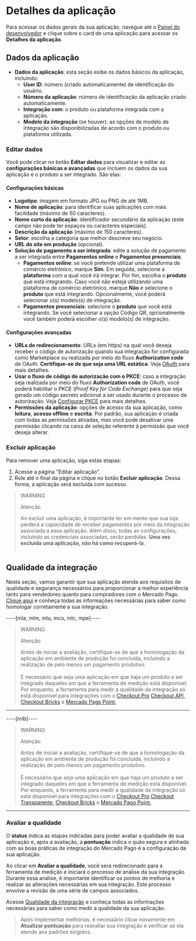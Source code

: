 # Detalhes da aplicação

Para acessar os dados gerais da sua aplicação, navegue até o [Painel do desenvolvedor](/developers/panel/app) e clique sobre o card de uma aplicação para acessar os **Detalhes da aplicação**.

## Dados da aplicação

* **Dados da aplicação**: esta seção exibe os dados básicos da aplicação, incluindo:
  - **User ID**: número (criado automaticamente) de identificação do usuário.
  - **Número da aplicação**: número de identificação da aplicação criado automaticamente.
  - **Integração com**: o produto ou plataforma integrada com a aplicação. 
  - **Modelo da integração** (se houver): as opções de modelo de integração são disponibilizadas de acordo com o produto ou plataforma utilizada. 

### Editar dados

Você pode clicar no botão **Editar dados** para visualizar e editar as **configurações básicas e avançadas** que incluem os dados da sua aplicação e o produto a ser integrado. São elas:

#### Configurações básicas

* **Logotipo**: imagem em formato JPG ou PNG de até 1MB.
* **Nome de aplicação**: para identificar suas aplicações com mais facilidade (máximo de 50 caracteres).
* **Nome curto da aplicação**: identificador secundário da aplicação (este campo não pode ter espaços ou caracteres especiais). 
* **Descrição da aplicação** (máximo de 150 caracteres).
* **Setor**: escolha a categoria que melhor descreve seu negócio.
* **URL do site em produção** (opcional).
* **Solução de pagamento a ser integrada**: edite a solução de pagamento a ser integrada entre **Pagamentos online** e **Pagamentos presenciais**.
  - **Pagamentos online**: se você pretende utilizar uma plataforma de comércio eletrônico, marque **Sim**. Em seguida, selecione a **plataforma** com a qual você irá integrar. Por fim, escolha o **produto** que está integrando. Caso você não esteja utilizando uma plataforma de comércio eletrônico, marque **Não** e selecione o **produto** que está integrando. Opcionalmente, você poderá selecionar o(s) modelo(s) de integração.
  - **Pagamentos presenciais**: selecione o **produto** que você está integrando. Se você selecionar a opção Código QR, opcionalmente você também poderá escolher o(s) modelo(s) de integração.

#### Configurações avançadas

* **URLs de redirecionamento**: URLs (em https) na qual você deseja receber o código de autorização quando sua integração for configurada como Marketplace ou realizada por meio do fluxo **Authorization code** de OAuth. **Certifique-se de que seja uma URL estática**. Veja [OAuth](/developers/pt/docs/security/oauth/introduction) para mais detalhes. 
* **Usar o fluxo de código de autorização com o PKCE**: caso a integração seja realizada por meio do fluxo **Authorization code** de OAuth, você poderá habilitar o PKCE (_Proof Key for Code Exchange_) para que seja gerado um código secreto adicional a ser usado durante o processo de autorização. Veja [Configurar PKCE](/developers/pt/docs/security/oauth/creation#:~:text=Access%20Token.-,Configurar%20PKCE,-O%20PKCE%20) para mais detalhes.
* **Permissões da aplicação**: opções de acesso da sua aplicação, como **leitura**, **acesso offline** e **escrita**. Por padrão, sua aplicação é criada com todas as permissões ativadas, mas você pode desativar uma permissão clicando na caixa de seleção referente à permissão que você deseja alterar.

### Excluir aplicação

Para remover uma aplicação, siga estas etapas:

1. Acesse a página "Editar aplicação". 
2. Role até o final da página e clique no botão **Excluir aplicação**. 
Dessa forma, a aplicação será excluída com sucesso.

> WARNING
>
> Atenção
>
> Ao excluir uma aplicação, é importante ter em mente que sua loja perderá a capacidade de receber pagamentos por meio da integração associada a essa aplicação. Além disso, todas as configurações, incluindo as credenciais associadas, serão perdidas. **Uma vez excluída uma aplicação, não há como recuperá-la**. <br><br>

## Qualidade da integração

Nesta seção, vamos garantir que sua aplicação atenda aos requisitos de qualidade e segurança necessários para proporcionar a melhor experiência tanto para vendedores quanto para compradores com o Mercado Pago. [Clique aqui](/developers/pt/guides/additional-content/homologator/homologator) e conheça todas as informações necessárias para saber como homologar corretamente a sua integração.

----[mla, mlm, mlu, mco, mlc, mpe]----

> WARNING
>
> Atenção
>
> Antes de iniciar a avaliação, certifique-se de que a homologação da aplicação em ambiente de produção foi concluída, incluindo a realização de pelo menos um pagamento produtivo.
> <br><br>
>É necessário que seja uma aplicação em que haja um produto a ser integrado daqueles em que a ferramenta de medição está disponível. Por enquanto, a ferramenta para medir a qualidade da integração só está disponível para integrações com o [Checkout Pro](/developers/pt/docs/checkout-pro/landing) [Checkout API,](/developers/pt/docs/checkout-api/landing) [Checkout Bricks](/developers/pt/docs/checkout-bricks/landing) e [Mercado Pago Point.](/developers/pt/docs/mp-point/landing)

------------
----[mlb]----

> WARNING
>
> Atenção
>
> Antes de iniciar a avaliação, certifique-se de que a homologação da aplicação em ambiente de produção foi concluída, incluindo a realização de pelo menos um pagamento produtivo.
> <br><br>
> É necessário que seja uma aplicação em que haja um produto a ser integrado daqueles em que a ferramenta de medição está disponível. Por enquanto, a ferramenta para medir a qualidade da integração só está disponível para integrações com o [Checkout Pro](/developers/pt/docs/checkout-pro/landing) [Checkout Transparente,](/developers/pt/docs/checkout-api/landing) [Checkout Bricks](/developers/pt/docs/checkout-bricks/landing) e [Mercado Pago Point.](/developers/pt/docs/mp-point/landing)

------------

### Avaliar a qualidade

O **status** indica as etapas indicadas para poder avaliar a qualidade de sua aplicação e, após a avaliação, a **pontuação** indica o quão segura e alinhada com as boas práticas de integração do Mercado Pago é a configuração da sua aplicação.

Ao clicar em **Avaliar a qualidade**, você será redirecionado para a ferramenta de medição e iniciará o processo de análise da sua integração. Durante essa análise, é importante identificar os pontos de melhoria e realizar as alterações necessárias em sua integração. Este processo envolve a revisão de uma série de campos associados.

Acesse [Qualidade da integração](/developers/pt/docs/integration-quality) e conheça todas as informações necessárias para saber como medir a qualidade da sua aplicação.

> Após implementar melhorias, é necessário clicar novamente em **Atualizar pontuação** para reavaliar sua integração e verificar se ela atende aos padrões exigidos. 